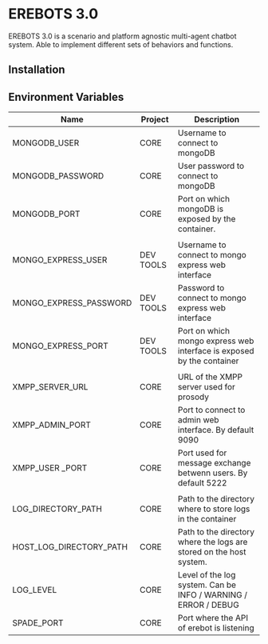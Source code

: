 # EREBOTS 3.0

EREBOTS 3.0 is a scenario and platform agnostic  multi-agent chatbot system. Able to implement different sets of behaviors and functions.

## Installation

## Environment Variables

| Name                        | Project               | Description                                                             |
|-----------------------------|-----------------------|-------------------------------------------------------------------------|
| MONGODB_USER                | CORE                  | Username to connect to mongoDB                                          |
| MONGODB_PASSWORD            | CORE                  | User password to connect to mongoDB                                     |
| MONGODB_PORT                | CORE                  | Port on which mongoDB is exposed by the container.                      |
|                             |                       |                                                                         |
| MONGO_EXPRESS_USER          | DEV TOOLS             | Username to connect to mongo express web interface                      |
| MONGO_EXPRESS_PASSWORD      | DEV TOOLS             | Password to connect to mongo express web interface                      |
| MONGO_EXPRESS_PORT          | DEV TOOLS             | Port on which mongo express web interface is exposed by the container   |
|                             |                       |                                                                         |
| XMPP_SERVER_URL             | CORE                  | URL of the XMPP server used for prosody                                 |
| XMPP_ADMIN_PORT             | CORE                  | Port to connect to admin web interface. By default 9090                 |
| XMPP_USER _PORT             | CORE                  | Port used for message exchange betwenn users. By default 5222           |
|                             |                       |                                                                         |
| LOG_DIRECTORY_PATH          | CORE                  | Path to the directory where to store logs in the container              |
| HOST_LOG_DIRECTORY_PATH     | CORE                  | Path to the directory where the logs are stored on the host system.     |
| LOG_LEVEL                   | CORE                  | Level of the log system. Can be INFO / WARNING / ERROR / DEBUG          |
| SPADE_PORT                  | CORE                  | Port where the API of erebot is listening                               |
